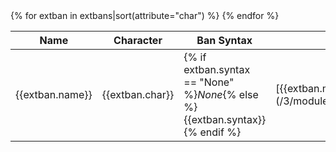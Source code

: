 <table markdown="1">
<thead>
<tr>
<th>Name</th>
<th>Character</th>
<th>Ban Syntax</th>
<th>Module</th>
<th>Description</th>
</tr>
</thead>
<tbody markdown="1">
{% for extban in extbans|sort(attribute="char") %}
<tr markdown="1">
<td markdown="1">{{extban.name}}</td>
<td markdown="1">{{extban.char}}</td>
<td markdown="1">{% if extban.syntax == "None" %}<em>None</em>{% else %}{{extban.syntax}}{% endif %}</td>
<td markdown="1">[{{extban.module}}](/3/modules/{{extban.module}}/)</td>
<td markdown="1">{{extban.description}}</td>
</tr>
{% endfor %}
</tbody>
</table>
